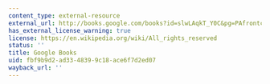 ```yaml
---
content_type: external-resource
external_url: http://books.google.com/books?id=slwLAqkT_Y0C&pg=PAfrontcover
has_external_license_warning: true
license: https://en.wikipedia.org/wiki/All_rights_reserved
status: ''
title: Google Books
uid: fbf9b9d2-ad33-4839-9c18-ace6f7d2ed07
wayback_url: ''
---
```

